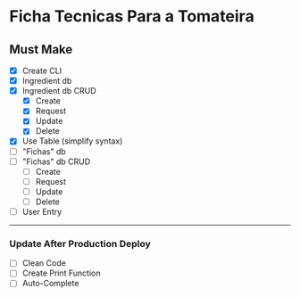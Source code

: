# Ficha Tecnicas Para a Tomateira

## Must Make

* [x] Create CLI
* [x] Ingredient db
* [x] Ingredient db CRUD
  * [x] Create
  * [x] Request
  * [x] Update
  * [x] Delete
* [x] Use Table (simplify syntax)
* [ ] "Fichas" db
* [ ] "Fichas" db CRUD
  * [ ] Create
  * [ ] Request
  * [ ] Update
  * [ ] Delete
* [ ] User Entry

----------

### Update After Production Deploy

* [ ] Clean Code
* [ ] Create Print Function
* [ ] Auto-Complete
